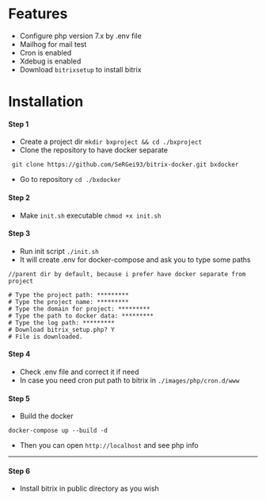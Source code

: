 # Features

* Configure php version 7.x by .env file
* Mailhog for mail test
* Cron is enabled
* Xdebug is enabled
* Download `bitrixsetup` to install bitrix

# Installation

#### Step 1

* Create a project dir `mkdir bxproject && cd ./bxproject`
* Clone the repository to have docker separate

``` shell
 git clone https://github.com/SeRGei93/bitrix-docker.git bxdocker
``` 

* Go to repository `cd ./bxdocker`

#### Step 2

* Make `init.sh` executable `chmod +x init.sh`

#### Step 3

* Run init script `./init.sh`
* It will create .env for docker-compose and ask you to type some paths

```
//parent dir by default, because i prefer have docker separate from project

# Type the project path: *********
# Type the project name: *********
# Type the domain for project: *********
# Type the path to docker data: *********
# Type the log path: *********
# Download bitrix_setup.php? Y
# File is downloaded.
```

#### Step 4

* Check .env file and correct it if need
* In case you need cron put path to bitrix in `./images/php/cron.d/www`

#### Step 5

* Build the docker

```
docker-compose up --build -d
```

* Then you can open `http://localhost` and see php info

---

#### Step 6

* Install bitrix in public directory as you wish
